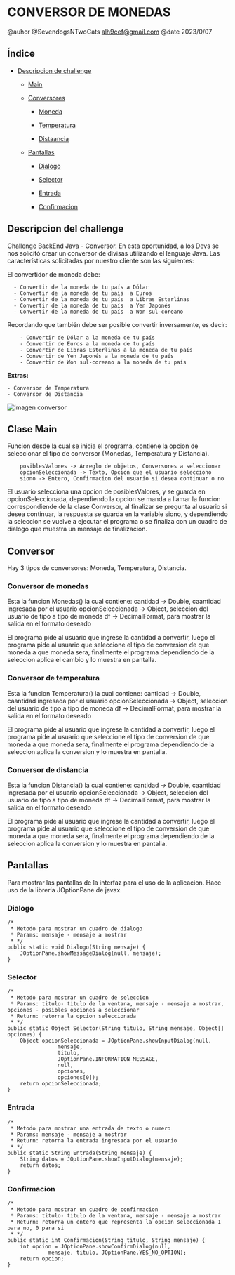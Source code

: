 # CONVERSOR DE MONEDAS

@auhor @SevendogsNTwoCats alh9cef@gmail.com  @date 2023/0/07

## Índice

* [Descripcion de challenge](#descripcion-del-challenge)

    * [Main](#clase-main)

    * [Conversores](#conversor)

        * [Moneda](#conversor-de-monedas-1)

        * [Temperatura](#conversor-de-temperatura)

        * [Distaancia](#conversor-de-distancia)

    * [Pantallas](#Pantallas)

        * [Dialogo](#dialogo)

        * [Selector](#selector)

        * [Entrada](#entrada)

        * [Confirmacion](#confirmacion)


## Descripcion del challenge

Challenge BackEnd Java - Conversor. En esta oportunidad, a los Devs se nos solicitó crear un conversor de divisas utilizando el lenguaje Java. Las características solicitadas por nuestro cliente son las siguientes:

El convertidor de moneda debe:

      - Convertir de la moneda de tu país a Dólar
      - Convertir de la moneda de tu país  a Euros
      - Convertir de la moneda de tu país  a Libras Esterlinas
      - Convertir de la moneda de tu país  a Yen Japonés
      - Convertir de la moneda de tu país  a Won sul-coreano

Recordando que también debe ser posible convertir inversamente, es decir:

        - Convertir de Dólar a la moneda de tu país
        - Convertir de Euros a la moneda de tu país
        - Convertir de Libras Esterlinas a la moneda de tu país
        - Convertir de Yen Japonés a la moneda de tu país
        - Convertir de Won sul-coreano a la moneda de tu país

<strong> Extras: </strong>

    - Conversor de Temperatura
    - Conversor de Distancia

 ![imagen conversor](https://github.com/SevenDogsNTwoCats/Imagenes/blob/main/Untitled.png)


## Clase Main

Funcion desde la cual se inicia el programa, contiene la opcion de seleccionar el tipo de conversor (Monedas, Temperatura y Distancia).

        posiblesValores -> Arreglo de objetos, Conversores a seleccionar
        opcionSeleccionada -> Texto, Opcion que el usuario selecciono
        siono -> Entero, Confirmacion del usuario si desea continuar o no

El usuario selecciona una opcion de posiblesValores, y se guarda en opcionSeleccionada, dependiendo la opcion se manda a llamar la funcion correspondiende de la clase Conversor, al finalizar se pregunta al usuario si desea continuar, la respuesta se guarda en la variable siono, y dependiendo la seleccion se vuelve a ejecutar el programa o se finaliza con un cuadro de dialogo que muestra un mensaje de finalizacion.

## Conversor

Hay 3 tipos de conversores: Moneda, Temperatura, Distancia.

### Conversor de monedas
Esta la funcion Monedas() la cual contiene:
        cantidad -> Double, caantidad ingresada por el usuario
        opcionSeleccionada -> Object, seleccion del usuario de tipo a tipo de moneda
        df -> DecimalFormat, para mostrar la salida en el formato deseado

El programa pide al usuario que ingrese la cantidad a convertir, luego el programa pide al usuario que seleccione el tipo de conversion de que moneda a que moneda sera, finalmente el programa dependiendo de la seleccion aplica el cambio y lo muestra en pantalla.

### Conversor de temperatura
Esta la funcion Temperatura() la cual contiene:
        cantidad -> Double, caantidad ingresada por el usuario
        opcionSeleccionada -> Object, seleccion del usuario de tipo a tipo de moneda
        df -> DecimalFormat, para mostrar la salida en el formato deseado

El programa pide al usuario que ingrese la cantidad a convertir, luego el programa pide al usuario que seleccione el tipo de conversion de que moneda a que moneda sera, finalmente el programa dependiendo de la seleccion aplica la conversion y lo muestra en pantalla.

### Conversor de distancia
Esta la funcion Distancia() la cual contiene:
        cantidad -> Double, caantidad ingresada por el usuario
        opcionSeleccionada -> Object, seleccion del usuario de tipo a tipo de moneda
        df -> DecimalFormat, para mostrar la salida en el formato deseado

El programa pide al usuario que ingrese la cantidad a convertir, luego el programa pide al usuario que seleccione el tipo de conversion de que moneda a que moneda sera, finalmente el programa dependiendo de la seleccion aplica la conversion y lo muestra en pantalla.

## Pantallas

Para mostrar las pantallas de la interfaz para el uso de la aplicacion. Hace uso de la libreria JOptionPane de javax.

### Dialogo
    /*
	 * Metodo para mostrar un cuadro de dialogo
	 * Params: mensaje - mensaje a mostrar
	 * */
	public static void Dialogo(String mensaje) {
		JOptionPane.showMessageDialog(null, mensaje);
	}

### Selector
    /*
	 * Metodo para mostrar un cuadro de seleccion
	 * Params: titulo- titulo de la ventana, mensaje - mensaje a mostrar, opciones - posibles opciones a seleccionar
	 * Return: retorna la opcion seleccionada
	 * */	
	public static Object Selector(String titulo, String mensaje, Object[] opciones) {
		Object opcionSeleccionada = JOptionPane.showInputDialog(null,
					mensaje,
					titulo,
					JOptionPane.INFORMATION_MESSAGE, 
					null,
					opciones, 
					opciones[0]);
		return opcionSeleccionada;
	}

### Entrada
    /*
	 * Metodo para mostrar una entrada de texto o numero
	 * Params: mensaje - mensaje a mostrar
	 * Return: retorna la entrada ingresada por el usuario
	 * */
	public static String Entrada(String mensaje) {
		String datos = JOptionPane.showInputDialog(mensaje);
		return datos;
	}

### Confirmacion
        	
	/*
	 * Metodo para mostrar un cuadro de confirmacion
	 * Params: titulo- titulo de la ventana, mensaje - mensaje a mostrar
	 * Return: retorna un entero que representa la opcion seleccionada 1 para no, 0 para si
	 * */
	public static int Confirmacion(String titulo, String mensaje) {
		int opcion = JOptionPane.showConfirmDialog(null,
	             mensaje, titulo, JOptionPane.YES_NO_OPTION);
		return opcion;
	}







        
